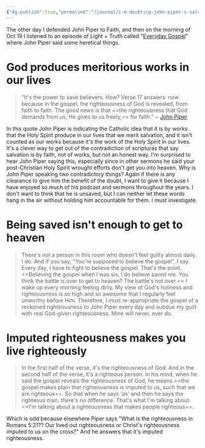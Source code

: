```yaml
---
{"dg-publish":true,"permalink":"/journal/i-m-doubting-john-piper-s-salvation/","created":"Oct 27, 2023, 2:10 PM"}
---
```



The other day I defended John Piper to Faith, and then on the morning of Oct 19 I listened to an episode of Light + Truth called "[Everyday Gospel](https://www.youtube.com/watch?v=Go8IHi3BsoQ)" where John Piper said some heretical things. 

# God produces meritorious works in our lives

> "It's the power to save believers. How? Verse 17 answers: now because in the gospel, the righteousness of God is revealed, from faith to faith. The good news is that ==the righteousness that God demands from us, He gives to us freely,== for faith." ~ [John Piper](https://youtu.be/Go8IHi3BsoQ?si=fa5wVvXsKAR9nPQl&t=648)

In this quote John Piper is indicating the Catholic idea that it is by works that the Holy Spirit produce in our lives that we merit salvation, and it isn't counted as our works because it's the work of the Holy Spirit in our lives. It's a clever way to get out of the contradiction of scripturas that say salvation is by faith, not of works, but not an honest way. I'm surprised to hear John Piper saying this, especially since in other sermons he said your post-Christian Holy Spirit wrought efforts don't get you into heaven. Why is John Piper speaking two contradictory things? Again if there is any clearance to give him the benefit of the doubt, I want to give it because I have enjoyed so much of his podcast and sermons throughout the years. I don't want to think that he is unsaved, but I can neither let these words hang in the air without holding him accountable for them. I must investigate.

# Being saved isn't enough to get to heaven

> There's not a person in this room who doesn't feel guilty almost daily. I do. And if you say, "You're supposed to believe the gospel", I say. Every day, I have to fight to believe the gospel. That's the point. ==Believing the gospel when I was six, I do believe saved me. You think the battle is over to get to heaven? The battle's not over.== I wake up every morning feeling dirty. My view of God's holiness and righteousness is so high and so awesome that I regularly feel unworthy before Him. Therefore, I must re-appropriate the gospel of a reckoned righteousness to John Piper every day and subdue my guilt with real God-given righteousness. Mine will never, ever do.

# Imputed righteousness makes you live righteously

> In the first half of the verse, it's the righteousness of God. And in the second half of the verse, it's a righteous person. In his mind, when he said the gospel reveals the righteousness of God, he means ==the gospel makes plain that righteousness is imputed to us, such that we are righteous==. So that when he says 'as' and then he says the righteous man, there's no difference. That's what I'm talking about. ==I'm talking about a righteousness that makes people righteous==.


Which is odd because elsewhere Piper says "What is the righteousness in Romans 5:21?? Our lived out righteousness or Christ's righteousness imputed to us on the cross?" And he answers that it's imputed righteousness.